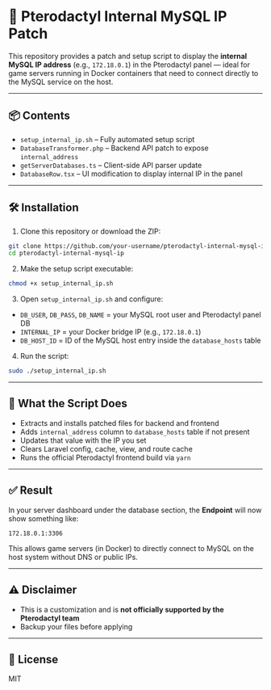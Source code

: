 
# 🐳 Pterodactyl Internal MySQL IP Patch

This repository provides a patch and setup script to display the **internal MySQL IP address** (e.g., `172.18.0.1`) in the Pterodactyl panel — ideal for game servers running in Docker containers that need to connect directly to the MySQL service on the host.

---

## 📦 Contents

- `setup_internal_ip.sh` – Fully automated setup script
- `DatabaseTransformer.php` – Backend API patch to expose `internal_address`
- `getServerDatabases.ts` – Client-side API parser update
- `DatabaseRow.tsx` – UI modification to display internal IP in the panel

---

## 🛠 Installation

1. Clone this repository or download the ZIP:

```bash
git clone https://github.com/your-username/pterodactyl-internal-mysql-ip.git
cd pterodactyl-internal-mysql-ip
```

2. Make the setup script executable:

```bash
chmod +x setup_internal_ip.sh
```

3. Open `setup_internal_ip.sh` and configure:

- `DB_USER`, `DB_PASS`, `DB_NAME` = your MySQL root user and Pterodactyl panel DB
- `INTERNAL_IP` = your Docker bridge IP (e.g., `172.18.0.1`)
- `DB_HOST_ID` = ID of the MySQL host entry inside the `database_hosts` table

4. Run the script:

```bash
sudo ./setup_internal_ip.sh
```

---

## 🧠 What the Script Does

- Extracts and installs patched files for backend and frontend
- Adds `internal_address` column to `database_hosts` table if not present
- Updates that value with the IP you set
- Clears Laravel config, cache, view, and route cache
- Runs the official Pterodactyl frontend build via `yarn`

---

## ✅ Result

In your server dashboard under the database section, the **Endpoint** will now show something like:

```
172.18.0.1:3306
```

This allows game servers (in Docker) to directly connect to MySQL on the host system without DNS or public IPs.

---

## ⚠️ Disclaimer

- This is a customization and is **not officially supported by the Pterodactyl team**
- Backup your files before applying

---

## 📜 License

MIT
